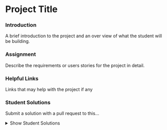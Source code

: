 # Project Title

### Introduction 

A brief introduction to the project and an over view of what the student will be building.

### Assignment

<div class="lesson-content__panel" markdown="1">
Describe the requirements or users stories for the project in detail.
</div>

### Helpful Links

Links that may help with the project if any

### Student Solutions

Submit a solution with a pull request to this...

<details markdown="block">
  <summary> Show Student Solutions </summary>

  * Add your solution below this line!
  * [Solution Title](https://somelinkToSolution)

</details>
